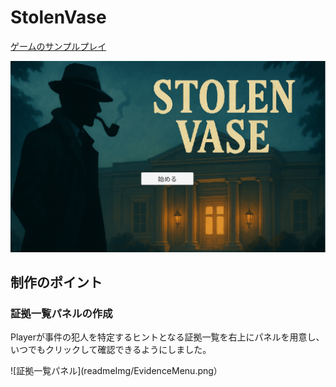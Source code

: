 # StolenVase

[ゲームのサンプルプレイ](https://ando-33.github.io/StolenVase_web/)

![ゲーム画面](readmeImg/StolenVase.png)

## 制作のポイント
### 証拠一覧パネルの作成
Playerが事件の犯人を特定するヒントとなる証拠一覧を右上にパネルを用意し、いつでもクリックして確認できるようにしました。

![証拠一覧パネル](readmeImg/EvidenceMenu.png）
